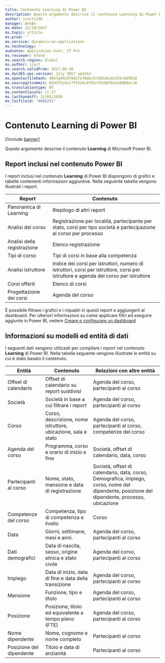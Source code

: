 ```yaml
---
title: Contenuto Learning di Power BI
description: Questo argomento descrive il contenuto Learning di Power BI.
author: jcart1106
manager: AnnBe
ms.date: 12/19/2017
ms.topic: article
ms.prod: ''
ms.service: dynamics-ax-applications
ms.technology: ''
audience: Application User, IT Pro
ms.reviewer: kfend
ms.search.region: Global
ms.author: jcart
ms.search.validFrom: 2017-06-30
ms.dyn365.ops.version: July 2017 update
ms.openlocfilehash: 46b7a442470d1fe78ebc5c9d5a0c6e155c0d9918
ms.sourcegitcommit: 659375c4cc7f5524cbf91cf6160f6a410960ac16
ms.translationtype: HT
ms.contentlocale: it-IT
ms.lasthandoff: 12/05/2020
ms.locfileid: "4685251"
---
```

# <a name="learning-power-bi-content"></a>Contenuto Learning di Power BI

[!include [banner](../includes/banner.md)]

Questo argomento descrive il contenuto **Learning** di Microsoft Power BI.

## <a name="reports-that-are-included-in-the-power-bi-content"></a>Report inclusi nel contenuto Power BI

I report inclusi nel contenuto **Learning** di Power BI dispongono di grafici e tabelle contenenti informazioni aggiuntive. Nella seguente tabella vengono illustrati i report.

| Report                | Contenuto |
|-----------------------|----------|
| Panoramica di Learning     | Riepilogo di altri report |
| Analisi del corso       | Registrazione per località, partecipante per stato, corsi per tipo società e partecipazione al corso per processo |
| Analisi della registrazione | Elenco registrazione |
| Tipi di corso          | Tipi di corsi in base alla competenza |
| Analisi istruttore   | Indice dei corsi per istruttori, numero di istruttori, corsi per istruttore, corsi per istruttore e agenda del corso per istruttore |
| Corsi offerti       | Elenco di corsi |
| Progettazione dei corsi        | Agenda del corso |

È possibile filtrare i grafici e i riquadri in questi report e aggiungerli al dashboard. Per ulteriori informazioni su come applicare filtri ed eseguire aggiunte in Power BI, vedere [Creare e configurare un dashboard](https://powerbi.microsoft.com/guided-learning/powerbi-learning-4-2-create-configure-dashboards)

## <a name="understanding-the-data-model-and-entities"></a>Informazioni su modelli ed entità di dati

I seguenti dati vengono utilizzati per compilare i report nel contenuto **Learning** di Power BI. Nella tabella seguente vengono illustrate le entità su cui è stato basato il contenuto.

| Entità           | Contenuto                                                         | Relazioni con altre entità |
|------------------|------------------------------------------------------------------|-----------------------------------|
| Offset di calendario  | Offset di calendario su report suddivisi                                | Agenda del corso, partecipanti al corso |
| Società          | Società in base a cui filtrare i report                                   | Agenda del corso, partecipanti al corso |
| Corso           | Corso, descrizione, nome istruttore, ubicazione, sala e stato | Agenda del corso, partecipanti al corso, competenze del corso |
| Agenda del corso    | Programma, corso e orario di inizio e fine                          | Società, offset di calendario, data, corso |
| Partecipanti al corso | Nome, stato, mansione e data di registrazione                         | Società, offset di calendario, data, corso, Demografica, impiego, corso, nome del dipendente, posizione del dipendente, processo, ubicazione |
| Competenze del corso     | Competenza, tipo di competenza e livello                                     | Corso |
| Data             | Giorni, settimane, mesi e anni.                                   | Agenda del corso, partecipanti al corso |
| Dati demografici     | Data di nascita, sesso, origine etnica e stato civile         | Agenda del corso, partecipanti al corso |
| Impiego       | Data di inizio, data di fine e data della transizione                        | Agenda del corso, partecipanti al corso |
| Mansione              | Funzione, tipo e titolo                                        | Agenda del corso, partecipanti al corso |
| Posizione         | Posizione, titolo ed equivalente a tempo pieno (FTE)                  | Agenda del corso, partecipanti al corso |
| Nome dipendente    | Nome, cognome e nome completo                             | Partecipanti al corso |
| Posizione del dipendente   | Titolo e data di anzianità                                         | Partecipanti al corso |
